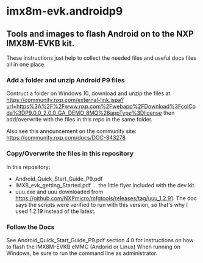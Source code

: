 # imx8m-evk.androidp9
## Tools and images to flash Android on to the NXP IMX8M-EVKB kit.  

These instructions just help to collect the needed files and useful docs files all in one place.

### Add a folder and unzip Android P9 files
Contruct a folder on Windows 10, download and unzip the files at  https://community.nxp.com/external-link.jspa?url=https%3A%2F%2Fwww.nxp.com%2Fwebapp%2FDownload%3FcolCode%3DP9.0.0_2.0.0_GA_DEMO_8MQ%26appType%3Dlicense then add/overwrite with the files in this repo in the same folder.

Also see this announcement on the community site: https://community.nxp.com/docs/DOC-343278

### Copy/Overwrite the files in this repository

In this repository:
- Android_Quick_Start_Guide_P9.pdf
- IMX8_evk_getting_Started.pdf ... the little flyer included with the dev kit.
- uuu.exe and uuu downloaded from https://github.com/NXPmicro/mfgtools/releases/tag/uuu_1.2.91.  The doc says the scripts were verified to run with this version, so that's why I used 1.2.19 instead of the latest.

### Follow the Docs
See Android_Quick_Start_Guide_P9.pdf section 4.0 for instructions on how to flash the IMX8M-EVKB eMMC (Andorid or Linux)
When running on Windows, be sure to run the command line as administrator.
